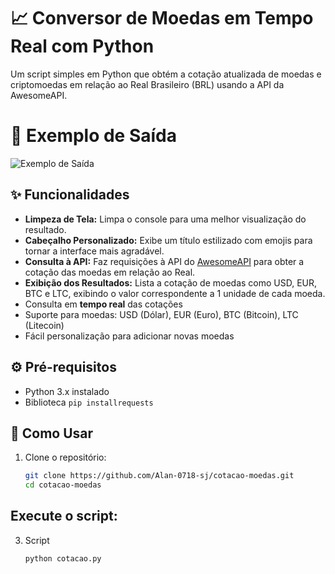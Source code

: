 # 📈 Conversor de Moedas em Tempo Real com Python

Um script simples em Python que obtém a cotação atualizada de moedas e criptomoedas em relação ao Real Brasileiro (BRL) usando a API da AwesomeAPI.

# 📄 Exemplo de Saída
![Exemplo de Saída](https://github.com/user-attachments/assets/38b607fc-639b-4475-a886-c9658bacbc20)

## ✨ Funcionalidades
- **Limpeza de Tela:** Limpa o console para uma melhor visualização do resultado.
- **Cabeçalho Personalizado:** Exibe um título estilizado com emojis para tornar a interface mais agradável.
- **Consulta à API:** Faz requisições à API do [AwesomeAPI](https://docs.awesomeapi.com.br/) para obter a cotação das moedas em relação ao Real.
- **Exibição dos Resultados:** Lista a cotação de moedas como USD, EUR, BTC e LTC, exibindo o valor correspondente a 1 unidade de cada moeda.
- Consulta em **tempo real** das cotações
- Suporte para moedas: USD (Dólar), EUR (Euro), BTC (Bitcoin), LTC (Litecoin)
- Fácil personalização para adicionar novas moedas

## ⚙️ Pré-requisitos
- Python 3.x instalado
- Biblioteca `pip installrequests`

## 🚀 Como Usar
1. Clone o repositório:
   ```bash
   git clone https://github.com/Alan-0718-sj/cotacao-moedas.git
   cd cotacao-moedas

   
## Execute o script:
3. Script
   ```bash
   python cotacao.py
